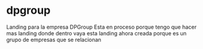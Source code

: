 # dpgroup
Landing para la empresa DPGroup
Esta en proceso porque tengo que hacer mas landing donde dentro vaya esta landing ahora creada porque es un grupo de empresas que se relacionan
